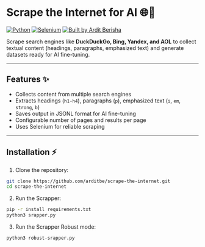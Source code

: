 # Scrape the Internet for AI 🌐🤖

[![Python](https://img.shields.io/badge/Python-3776AB?style=for-the-badge&logo=python&logoColor=white)](https://www.python.org/)
[![Selenium](https://img.shields.io/badge/Selenium-43B02A?style=for-the-badge&logo=selenium&logoColor=white)](https://www.selenium.dev/)
[![Built by Ardit Berisha](https://img.shields.io/badge/Coded%20by-Ardit%20Berisha-FF69B4?style=for-the-badge)](https://github.com/arditbe)

Scrape search engines like **DuckDuckGo, Bing, Yandex, and AOL** to collect textual content (headings, paragraphs, emphasized text) and generate datasets ready for AI fine-tuning.

---

## Features ✨

- Collects content from multiple search engines
- Extracts headings (`h1-h4`), paragraphs (`p`), emphasized text (`i`, `em`, `strong`, `b`)
- Saves output in JSONL format for AI fine-tuning
- Configurable number of pages and results per page
- Uses Selenium for reliable scraping

---

## Installation ⚡

1. Clone the repository:

```bash
git clone https://github.com/arditbe/scrape-the-internet.git
cd scrape-the-internet
```

2. Run the Scrapper:

```bash
pip -r install requirements.txt
python3 srapper.py
```

3. Run the Scrapper Robust mode:

```bash
python3 robust-srapper.py
```
